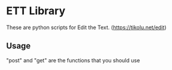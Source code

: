 # ETT Library
These are python scripts for Edit the Text. (https://tikolu.net/edit)

## Usage
"post" and "get" are the functions that you should use
